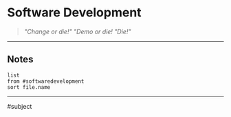 # Software Development
> *"Change or die!"*
> *"Demo or die!*
> *"Die!"*

---

## Notes

```dataview
list
from #softwaredevelopment 
sort file.name
```

---
#subject